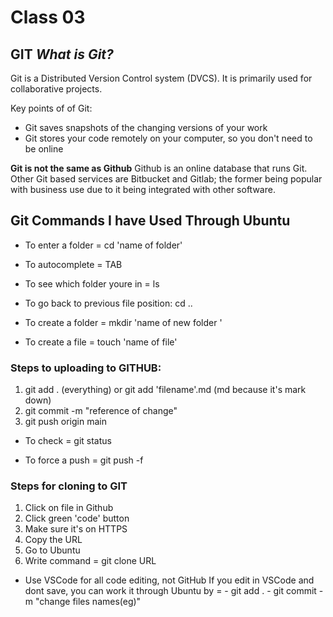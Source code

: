 
# Class 03 




## GIT   ***What is Git?***

Git is a Distributed Version Control system (DVCS). It is primarily used for collaborative projects.

Key points of of Git:

- Git saves snapshots of the changing versions of your work
- Git stores your code remotely on your computer, so you don't need to be online

**Git is not the same as Github** Github is an online database that runs Git. Other Git based services are Bitbucket and Gitlab; the former being popular with business use due to it being integrated with other software. 


## Git Commands I have Used Through Ubuntu 

- To enter a folder = cd 'name of folder'

- To autocomplete = TAB

- To see which folder youre in = ls

- To go back to previous file position: cd ..

- To create a folder = mkdir 'name of new folder '

- To create a file = touch 'name of file'


### Steps to uploading to GITHUB:

1. git add . (everything) or git add 'filename'.md (md because it's mark down)
2. git commit -m "reference of change"
3. git push origin main

- To check = git status 

- To force a push = git push -f

### Steps for cloning to GIT

1. Click on file in Github
2. Click green 'code' button
3. Make sure it's on HTTPS
4. Copy the URL
5. Go to Ubuntu
6. Write command = git clone URL


- Use VSCode for all code editing, not GitHub
    If you edit in VSCode and dont save, you can work it through Ubuntu by =
        - git add .
        - git commit -m "change files names(eg)"